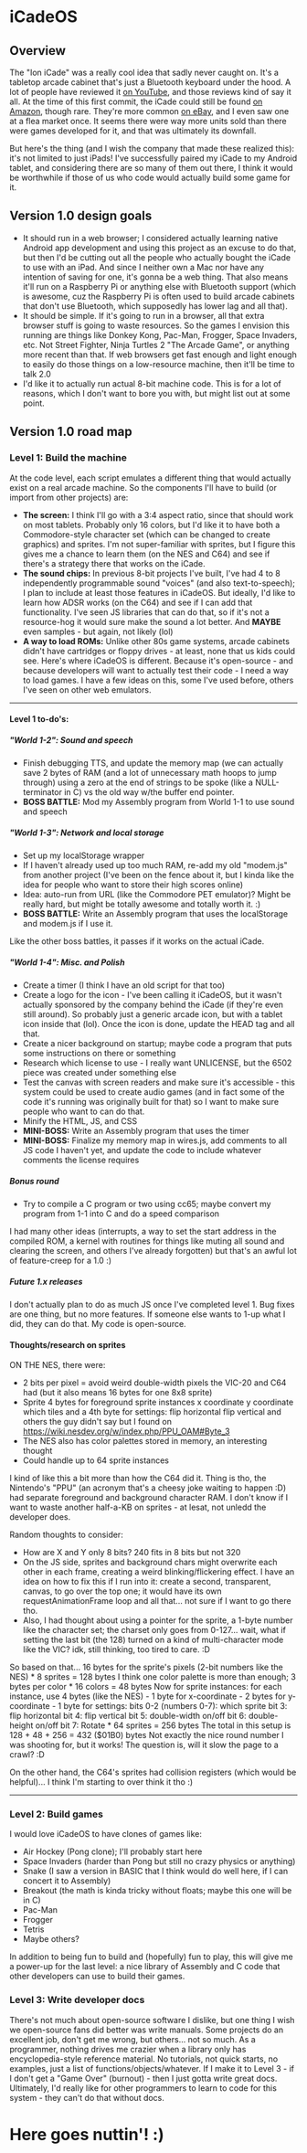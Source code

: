 # iCadeOS

## Overview

The "Ion iCade" was a really cool idea that sadly never caught on.  It's a tabletop arcade cabinet that's just a Bluetooth keyboard under the hood.  A lot of people have reviewed it [on YouTube](https://www.youtube.com/watch?v=DliJ2-sRYyM), and those reviews kind of say it all.  At the time of this first commit, the iCade could still be found [on Amazon](https://www.amazon.com/ION-iCade-Arcade-Bluetooth-Cabinet/dp/B004YC4NH6/ref=sr_1_1?keywords=ion+icade&qid=1643946976&sr=8-1), though rare.  They're more common [on eBay](https://www.ebay.com/itm/334288997982?hash=item4dd52d4e5e:g:xH4AAOSw975h3x5Z), and I even saw one at a flea market once.  It seems there were way more units sold than there were games developed for it, and that was ultimately its downfall.

But here's the thing (and I wish the company that made these realized this): it's not limited to just iPads!  I've successfully paired my iCade to my Android tablet, and considering there are so many of them out there, I think it would be worthwhile if those of us who code would actually build some game for it.

## Version 1.0 design goals

* It should run in a web browser; I considered actually learning native Android app development and using this project as an excuse to do that, but then I'd be cutting out all the people who actually bought the iCade to use with an iPad.  And since I neither own a Mac nor have any intention of saving for one, it's gonna be a web thing.  That also means it'll run on a Raspberry Pi or anything else with Bluetooth support (which is awesome, cuz the Raspberry Pi is often used to build arcade cabinets that don't use Bluetooth, which supposedly has lower lag and all that).
* It should be simple.  If it's going to run in a browser, all that extra browser stuff is going to waste resources.  So the games I envision this running are things like Donkey Kong, Pac-Man, Frogger, Space Invaders, etc.  Not Street Fighter, Ninja Turtles 2 "The Arcade Game", or anything more recent than that.  If web browsers get fast enough and light enough to easily do those things on a low-resource machine, then it'll be time to talk 2.0
* I'd like it to actually run actual 8-bit machine code.  This is for a lot of reasons, which I don't want to bore you with, but might list out at some point.

## Version 1.0 road map

### Level 1: Build the machine

At the code level, each script emulates a different thing that would actually exist on a real arcade machine.  So the components I'll have to build (or import from other projects) are:

* **The screen:** I think I'll go with a 3:4 aspect ratio, since that should work on most tablets.  Probably only 16 colors, but I'd like it to have both a Commodore-style character set (which can be changed to create graphics) and sprites.  I'm not super-familiar with sprites, but I figure this gives me a chance to learn them (on the NES and C64) and see if there's a strategy there that works on the iCade.
* **The sound chips:** In previous 8-bit projects I've built, I've had 4 to 8 independently programmable sound "voices" (and also text-to-speech); I plan to include at least those features in iCadeOS.  But ideally, I'd like to learn how ADSR works (on the C64) and see if I can add that functionality.  I've seen JS libraries that can do that, so if it's not a resource-hog it would sure make the sound a lot better.  And **MAYBE** even samples - but again, not likely (lol)
* **A way to load ROMs:** Unlike other 80s game systems, arcade cabinets didn't have cartridges or floppy drives - at least, none that us kids could see.  Here's where iCadeOS is different.  Because it's open-source - and because developers will want to actually test their code - I need a way to load games.  I have a few ideas on this, some I've used before, others I've seen on other web emulators.

-----------------------------------------------------------------------------------------------

#### Level 1 to-do's:

##### "World 1-2": Sound and speech

* Finish debugging TTS, and update the memory map (we can actually save 2 bytes of RAM (and a lot of unnecessary math hoops to jump through) using a zero at the end of strings to be spoke (like a NULL-terminator in C) vs the old way w/the buffer end pointer.
* **BOSS BATTLE:** Mod my Assembly program from World 1-1 to use sound and speech


##### "World 1-3": Network and local storage

* Set up my localStorage wrapper
* If I haven't already used up too much RAM, re-add my old "modem.js" from another project (I've been on the fence about it, but I kinda like the idea for people who want to store their high scores online)
* Idea: auto-run from URL (like the Commodore PET emulator)?  Might be really hard, but might be totally awesome and totally worth it. :)
* **BOSS BATTLE:** Write an Assembly program that uses the localStorage and modem.js if I use it.

Like the other boss battles, it passes if it works on the actual iCade.


##### "World 1-4": Misc. and Polish

* Create a timer (I think I have an old script for that too)
* Create a logo for the icon - I've been calling it iCadeOS, but it wasn't actually sponsored by the company behind the iCade (if they're even still around).  So probably just a generic arcade icon, but with a tablet icon inside that (lol).  Once the icon is done, update the HEAD tag and all that.
* Create a nicer background on startup; maybe code a program that puts some instructions on there or something
* Research which license to use - I really want UNLICENSE, but the 6502 piece was created under something else
* Test the canvas with screen readers and make sure it's accessible - this system could be used to create audio games (and in fact some of the code it's running was originally built for that) so I want to make sure people who want to can do that.
* Minify the HTML, JS, and CSS
* **MINI-BOSS:** Write an Assembly program that uses the timer
* **MINI-BOSS:** Finalize my memory map in wires.js, add comments to all JS code I haven't yet, and update the code to include whatever comments the license requires

##### Bonus round

* Try to compile a C program or two using cc65; maybe convert my program from 1-1 into C and do a speed comparison

I had many other ideas (interrupts, a way to set the start address in the compiled ROM, a kernel with routines for things like muting all sound and clearing the screen, and others I've already forgotten) but that's an awful lot of feature-creep for a 1.0 :)

##### Future 1.x releases

I don't actually plan to do as much JS once I've completed level 1.  Bug fixes are one thing, but no more features.  If someone else wants to 1-up what I did, they can do that.  My code is open-source.


#### Thoughts/research on sprites

ON THE NES, there were:

* 2 bits per pixel = avoid weird double-width pixels the VIC-20 and C64 had (but it also means 16 bytes for one 8x8 sprite)
* Sprite 4 bytes for foreground sprite instances
	x coordinate
	y coordinate
	which tiles
	and a 4th byte for settings:
		flip horizontal
		flip vertical
		and others the guy didn't say but I found on https://wiki.nesdev.org/w/index.php/PPU_OAM#Byte_3
* The NES also has color palettes stored in memory, an interesting thought
* Could handle up to 64 sprite instances

I kind of like this a bit more than how the C64 did it.  Thing is tho, the Nintendo's "PPU" (an acronym that's a cheesy joke waiting to happen :D) had separate foreground and background character RAM.  I don't know if I want to waste another half-a-KB on sprites - at lesat, not unledd the developer does.

Random thoughts to consider:
* How are X and Y only 8 bits?  240 fits in 8 bits but not 320
* On the JS side, sprites and background chars might overwrite each other in each frame, creating a weird blinking/flickering effect.  I have an idea on how to fix this if I run into it: create a second, transparent, canvas, to go over the top one; it would have its own requestAnimationFrame loop and all that... not sure if I want to go there tho.
* Also, I had thought about using a pointer for the sprite, a 1-byte number like the character set; the charset only goes from 0-127... wait, what if setting the last bit (the 128) turned on a kind of multi-character mode like the VIC?  idk, still thinking, too tired to care. :D

So based on that...
	16 bytes for the sprite's pixels (2-bit numbers like the NES)
		* 8 sprites = 128 bytes
	I think one color palette is more than enough; 3 bytes per color
		* 16 colors = 48 bytes
	Now for sprite instances: for each instance, use 4 bytes (like the NES)
			- 1 byte for x-coordinate
			- 2 bytes for y-coordinate
			- 1 byte for settings:
				bits 0-2 (numbers 0-7): which sprite
				bit 3: flip horizontal
				bit 4: flip vertical
				bit 5: double-width on/off
				bit 6: double-height on/off
				bit 7: Rotate
		* 64 sprites = 256 bytes
	The total in this setup is 128 + 48 + 256 = 432 ($01B0) bytes
	Not exactly the nice round number I was shooting for, but it works!
	The question is, will it slow the page to a crawl? :D

On the other hand, the C64's sprites had collision registers (which would be helpful)...  I think I'm starting to over think it tho :)











--------------------------------------------------------------------------

### Level 2: Build games

I would love iCadeOS to have clones of games like:

* Air Hockey (Pong clone); I'll probably start here
* Space Invaders (harder than Pong but still no crazy physics or anything)
* Snake (I saw a version in BASIC that I think would do well here, if I can concert it to Assembly)
* Breakout (the math is kinda tricky without floats; maybe this one will be in C)
* Pac-Man
* Frogger
* Tetris
* Maybe others?

In addition to being fun to build and (hopefully) fun to play, this will give me a power-up for the last level: a nice library of Assembly and C code that other developers can use to build their games.

### Level 3: Write developer docs

There's not much about open-source software I dislike, but one thing I wish we open-source fans did better was write manuals.  Some projects do an excellent job, don't get me wrong, but others... not so much.  As a programmer, nothing drives me crazier when a library only has encyclopedia-style reference material.  No tutorials, not quick starts, no examples, just a list of functions/objects/whatever.  If I make it to Level 3 - if I don't get a "Game Over" (burnout) - then I just gotta write great docs.  Ultimately, I'd really like for other programmers to learn to code for this system - they can't do that without docs.

# Here goes nuttin'! :)
